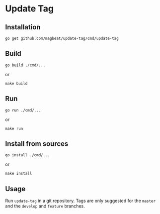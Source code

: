 # Update Tag

## Installation

`go get github.com/magbeat/update-tag/cmd/update-tag`

## Build

`go build ./cmd/...`

or

`make build`

## Run

`go run ./cmd/...`

or 

`make run`

## Install from sources

`go install ./cmd/...`

or

`make install`

## Usage

Run `update-tag` in a git repository. Tags are only suggested for the `master` and the `develop` and `feature` branches.

